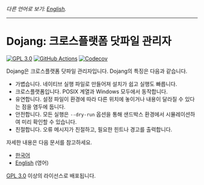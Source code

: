 *다른 언어로 보기: [English](README.en.md).*

----

Dojang: 크로스플랫폼 닷파일 관리자
==================================

[![GPL 3.0][License badge]](./LICENSE)
[![GitHub Actions][GitHub Actions status badge]][GitHub Actions]
[![Codecov][Codecov badge]][Codecov]

Dojang은 크로스플랫폼 닷파일 관리자입니다.  Dojang의 특징은 다음과 같습니다.

 -  가볍습니다.  네이티브 실행 파일로 만들어져 설치가 쉽고 실행도 빠릅니다.
 -  크로스플랫폼입니다.  POSIX 계열과 Windows 모두에서 동작합니다.
 -  유연합니다.  설정 파일이 환경에 따라 다른 위치에 놓이거나 내용이 달라질 수
    있다는 점을 염두에 둡니다.
 -  안전합니다.  모든 실행은 `--dry-run` 옵션을 통해 샌드박스 환경에서
    시뮬레이션하여 미리 확인할 수 있습니다.
 -  친절합니다.  오류 메시지가 친절하고, 필요한 힌트나 경고를 출력합니다.

자세한 내용은 다음 문서를 참고하세요.

 -  [한국어](doc/README.ko.md)
 -  [English](doc/README.en.md) (영어)

[GPL 3.0] 이상의 라이선스로 배포됩니다.

[License badge]: https://img.shields.io/github/license/dahlia/dojang
[GitHub Actions status badge]: https://github.com/dahlia/dojang/actions/workflows/build.yaml/badge.svg
[GitHub Actions]: https://github.com/dahlia/dojang/actions/workflows/build.yaml
[Codecov badge]: https://codecov.io/gh/dahlia/dojang/graph/badge.svg?token=JrwY5Yt2pD
[Codecov]: https://codecov.io/gh/dahlia/dojang
[GPL 3.0]: https://www.gnu.org/licenses/gpl-3.0.html
